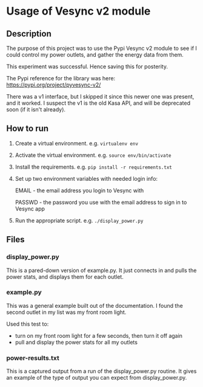 # Usage of Vesync v2 module

## Description
The purpose of this project was to use the Pypi Vesync v2 module to see if I could control my power outlets, and gather the energy data from them. 

This experiment was successful. Hence saving this for posterity.

The Pypi reference for the library was here: https://pypi.org/project/pyvesync-v2/

There was a v1 interface, but I skipped it since this newer one was present, and it worked. I suspect the v1 is the old Kasa API, and will be deprecated soon (if it isn't already).

## How to run

1) Create a virtual environment. e.g. `virtualenv env`
2) Activate the virtual environment. e.g. `source env/bin/activate`
3) Install the requirements. e.g. `pip install -r requirements.txt`
4) Set up two environment variables with needed login info:

    EMAIL - the email address you login to Vesync with

    PASSWD - the password you use with the email address to sign in to Vesync app

4) Run the appropriate script. e.g. `./display_power.py`


## Files

### display_power.py
This is a pared-down version of example.py. It just connects in and pulls the power stats, and displays them for each outlet.

### example.py
This was a general example built out of the documentation. I found the second outlet in my list was my front room light. 

Used this test to:
- turn on my front room light for a few seconds, then turn it off again
- pull and display the power stats for all my outlets

### power-results.txt
This is a captured output from a run of the display_power.py routine. It gives an example of the type of output you can expect from display_power.py.